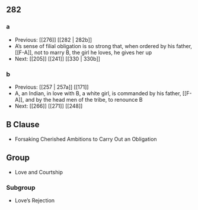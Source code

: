 ## 282
### a
- Previous: [[276]] [[282 | 282b]] 
- A’s sense of filial obligation is so strong that, when ordered by his father, [[F-A]], not to marry B, the girl he loves, he gives her up
- Next: [[205]] [[241]] [[330 | 330b]] 

### b
- Previous: [[257 | 257a]] [[171]] 
- A, an Indian, in love with B, a white girl, is commanded by his father, [[F-A]], and by the head men of the tribe, to renounce B
- Next: [[266]] [[271]] [[248]] 

## B Clause
- Forsaking Cherished Ambitions to Carry Out an Obligation

## Group
- Love and Courtship

### Subgroup
- Love’s Rejection

